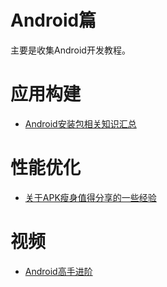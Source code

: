 # Android篇
主要是收集Android开发教程。




# 应用构建
- [Android安装包相关知识汇总](https://mp.weixin.qq.com/s?__biz=MzAwNDY1ODY2OQ==&mid=208008519&idx=1&sn=278b7793699a654b51588319b15b3013&scene=0&key=2877d24f51fa5384d1818a34950f05e69c961140f64ec7a352660de1f83fe638de5d1b650d974e26885ea9aeaa6a7357&ascene=0&uin=MTcyMzY3MDAw&devicetype=iMac+MacBookPro11%2C1+OSX+OSX+10.10.5+build(14F27)&version=11020201&pass_ticket=G4gO2B7BJ4dgfeZS%2B5haf8KcX0Pqz5W5TOTgRcMyfUU%3D)



# 性能优化
- [关于APK瘦身值得分享的一些经验](http://www.jianshu.com/p/bd90dee57ad0)




# 视频
- [Android高手进阶](http://edu.csdn.net/course/detail/1923)
